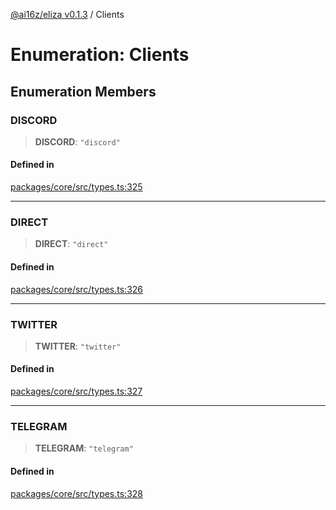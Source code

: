 [@ai16z/eliza v0.1.3](../index.md) / Clients

# Enumeration: Clients

## Enumeration Members

### DISCORD

> **DISCORD**: `"discord"`

#### Defined in

[packages/core/src/types.ts:325](https://github.com/ai16z/eliza/blob/main/packages/core/src/types.ts#L325)

***

### DIRECT

> **DIRECT**: `"direct"`

#### Defined in

[packages/core/src/types.ts:326](https://github.com/ai16z/eliza/blob/main/packages/core/src/types.ts#L326)

***

### TWITTER

> **TWITTER**: `"twitter"`

#### Defined in

[packages/core/src/types.ts:327](https://github.com/ai16z/eliza/blob/main/packages/core/src/types.ts#L327)

***

### TELEGRAM

> **TELEGRAM**: `"telegram"`

#### Defined in

[packages/core/src/types.ts:328](https://github.com/ai16z/eliza/blob/main/packages/core/src/types.ts#L328)
